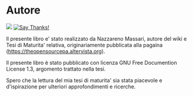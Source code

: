 # Autore

[![](https://img.shields.io/badge/Donations-tallycoin-blue.svg)](https://tallyco.in/NazzMass/)
[![Say Thanks!](https://img.shields.io/badge/SayThanks-!-1EAEDB.svg)](https://saythanks.io/to/naszam)


Il presente libro e' stato realizzato da Nazzareno Massari, autore del wiki e Tesi di Maturita' relativa,  originariamente pubblicata alla pagaina (https://theopensourcepa.altervista.org).

Il presente libro è stato pubblicato con licenza GNU Free Documention License 1.3, argomento trattato nella tesi.

Spero che la lettura del mia tesi di maturita' sia stata piacevole e d'ispirazione per ulteriori approfondimenti e ricerche.
